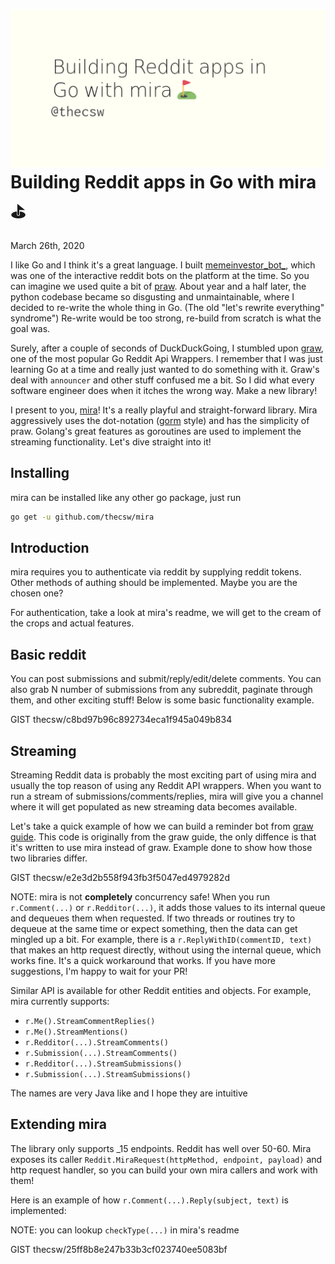 ![preview](./preview.png)
Building Reddit apps in Go with mira ⛳
======================================

March 26th, 2020

I like Go and I think it\'s a great language. I built
[memeinvestor_bot_](https://github.com/thecsw/memeinvestor_bot), which
was one of the interactive reddit bots on the platform at the time. So
you can imagine we used quite a bit of
[praw](https://github.com/praw-dev/praw). About year and a half later,
the python codebase became so disgusting and unmaintainable, where I
decided to re-write the whole thing in Go. (The old \"let\'s rewrite
everything\" syndrome\") Re-write would be too strong, re-build from
scratch is what the goal was.

Surely, after a couple of seconds of DuckDuckGoing, I stumbled upon
[graw](https://github.com/turnage/graw), one of the most popular Go
Reddit Api Wrappers. I remember that I was just learning Go at a time
and really just wanted to do something with it. Graw\'s deal with
`announcer` and other stuff confused me a bit. So I did what every
software engineer does when it itches the wrong way. Make a new library!

I present to you, [mira](https://github.com/thecsw/mira)! It\'s a really
playful and straight-forward library. Mira aggressively uses the
dot-notation ([gorm](https://github.com/jinzhu/gorm) style) and has the
simplicity of praw. Golang\'s great features as goroutines are used to
implement the streaming functionality. Let\'s dive straight into it!

Installing
----------

mira can be installed like any other go package, just run

``` {.bash org-language="sh"}
go get -u github.com/thecsw/mira
```

Introduction
------------

mira requires you to authenticate via reddit by supplying reddit tokens.
Other methods of authing should be implemented. Maybe you are the chosen
one?

For authentication, take a look at mira\'s readme, we will get to the
cream of the crops and actual features.

Basic reddit
------------

You can post submissions and submit/reply/edit/delete comments. You can
also grab N number of submissions from any subreddit, paginate through
them, and other exciting stuff! Below is some basic functionality
example.

GIST thecsw/c8bd97b96c892734eca1f945a049b834

Streaming
---------

Streaming Reddit data is probably the most exciting part of using mira
and usually the top reason of using any Reddit API wrappers. When you
want to run a stream of submissions/comments/replies, mira will give you
a channel where it will get populated as new streaming data becomes
available.

Let\'s take a quick example of how we can build a reminder bot from
[graw guide](https://turnage.gitbooks.io/graw/content/graw.html). This
code is originally from the graw guide, the only diffence is that it\'s
written to use mira instead of graw. Example done to show how those two
libraries differ.

GIST thecsw/e2e3d2b558f943fb3f5047ed4979282d

NOTE: mira is not ****completely**** concurrency safe! When you run
`r.Comment(...)` or `r.Redditor(...)`, it adds those values to its
internal queue and dequeues them when requested. If two threads or
routines try to dequeue at the same time or expect something, then the
data can get mingled up a bit. For example, there is a
`r.ReplyWithID(commentID, text)` that makes an http request directly,
without using the internal queue, which works fine. It\'s a quick
workaround that works. If you have more suggestions, I\'m happy to wait
for your PR!

Similar API is available for other Reddit entities and objects. For
example, mira currently supports:

-   `r.Me().StreamCommentReplies()`
-   `r.Me().StreamMentions()`
-   `r.Redditor(...).StreamComments()`
-   `r.Submission(...).StreamComments()`
-   `r.Redditor(...).StreamSubmissions()`
-   `r.Submission(...).StreamSubmissions()`

The names are very Java like and I hope they are intuitive

Extending mira
--------------

The library only supports \_15 endpoints. Reddit has well over 50-60.
Mira exposes its caller
`Reddit.MiraRequest(httpMethod, endpoint, payload)` and http request
handler, so you can build your own mira callers and work with them!

Here is an example of how `r.Comment(...).Reply(subject, text)` is
implemented:

NOTE: you can lookup `checkType(...)` in mira\'s readme

GIST thecsw/25ff8b8e247b33b3cf023740ee5083bf
